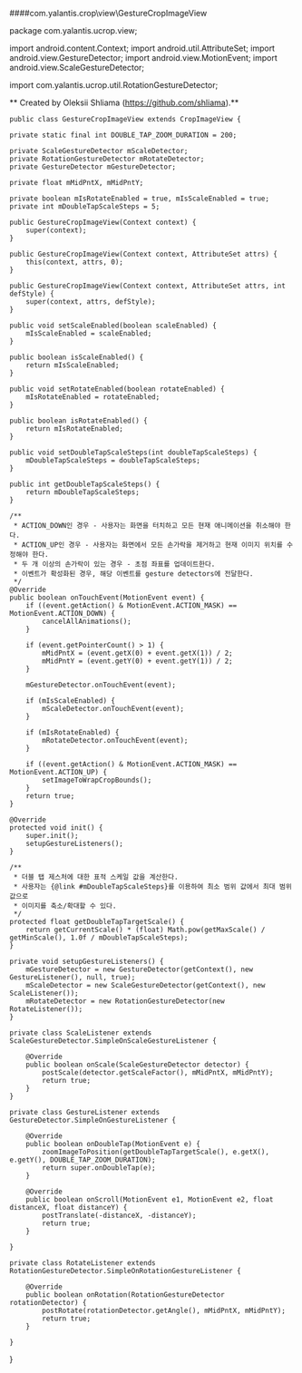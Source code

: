 ####com.yalantis.crop\view\GestureCropImageView

package com.yalantis.ucrop.view;

import android.content.Context;
import android.util.AttributeSet;
import android.view.GestureDetector;
import android.view.MotionEvent;
import android.view.ScaleGestureDetector;

import com.yalantis.ucrop.util.RotationGestureDetector;

** Created by Oleksii Shliama (https://github.com/shliama).**




	public class GestureCropImageView extends CropImageView {

    private static final int DOUBLE_TAP_ZOOM_DURATION = 200;

    private ScaleGestureDetector mScaleDetector;
    private RotationGestureDetector mRotateDetector;
    private GestureDetector mGestureDetector;

    private float mMidPntX, mMidPntY;

    private boolean mIsRotateEnabled = true, mIsScaleEnabled = true;
    private int mDoubleTapScaleSteps = 5;

    public GestureCropImageView(Context context) {
        super(context);
    }

    public GestureCropImageView(Context context, AttributeSet attrs) {
        this(context, attrs, 0);
    }

    public GestureCropImageView(Context context, AttributeSet attrs, int defStyle) {
        super(context, attrs, defStyle);
    }

    public void setScaleEnabled(boolean scaleEnabled) {
        mIsScaleEnabled = scaleEnabled;
    }

    public boolean isScaleEnabled() {
        return mIsScaleEnabled;
    }

    public void setRotateEnabled(boolean rotateEnabled) {
        mIsRotateEnabled = rotateEnabled;
    }

    public boolean isRotateEnabled() {
        return mIsRotateEnabled;
    }

    public void setDoubleTapScaleSteps(int doubleTapScaleSteps) {
        mDoubleTapScaleSteps = doubleTapScaleSteps;
    }

    public int getDoubleTapScaleSteps() {
        return mDoubleTapScaleSteps;
    }

    /**
     * ACTION_DOWN인 경우 - 사용자는 화면을 터치하고 모든 현재 애니메이션을 취소해야 한다.
     * ACTION_UP인 경우 - 사용자는 화면에서 모든 손가락을 제거하고 현재 이미지 위치를 수정해야 한다.
     * 두 개 이상의 손가락이 있는 경우 - 초점 좌표를 업데이트한다.
     * 이벤트가 확성화된 경우, 해당 이벤트를 gesture detectors에 전달한다.
     */
    @Override
    public boolean onTouchEvent(MotionEvent event) {
        if ((event.getAction() & MotionEvent.ACTION_MASK) == MotionEvent.ACTION_DOWN) {
            cancelAllAnimations();
        }

        if (event.getPointerCount() > 1) {
            mMidPntX = (event.getX(0) + event.getX(1)) / 2;
            mMidPntY = (event.getY(0) + event.getY(1)) / 2;
        }

        mGestureDetector.onTouchEvent(event);

        if (mIsScaleEnabled) {
            mScaleDetector.onTouchEvent(event);
        }

        if (mIsRotateEnabled) {
            mRotateDetector.onTouchEvent(event);
        }

        if ((event.getAction() & MotionEvent.ACTION_MASK) == MotionEvent.ACTION_UP) {
            setImageToWrapCropBounds();
        }
        return true;
    }

    @Override
    protected void init() {
        super.init();
        setupGestureListeners();
    }

    /**
     * 더블 탭 제스처에 대한 표적 스케일 값을 계산한다.
     * 사용자는 {@link #mDoubleTapScaleSteps}를 이용하여 최소 범위 값에서 최대 범위 값으로
     * 이미지를 축소/확대할 수 있다.
     */
    protected float getDoubleTapTargetScale() {
        return getCurrentScale() * (float) Math.pow(getMaxScale() / getMinScale(), 1.0f / mDoubleTapScaleSteps);
    }

    private void setupGestureListeners() {
        mGestureDetector = new GestureDetector(getContext(), new GestureListener(), null, true);
        mScaleDetector = new ScaleGestureDetector(getContext(), new ScaleListener());
        mRotateDetector = new RotationGestureDetector(new RotateListener());
    }

    private class ScaleListener extends ScaleGestureDetector.SimpleOnScaleGestureListener {

        @Override
        public boolean onScale(ScaleGestureDetector detector) {
            postScale(detector.getScaleFactor(), mMidPntX, mMidPntY);
            return true;
        }
    }

    private class GestureListener extends GestureDetector.SimpleOnGestureListener {

        @Override
        public boolean onDoubleTap(MotionEvent e) {
            zoomImageToPosition(getDoubleTapTargetScale(), e.getX(), e.getY(), DOUBLE_TAP_ZOOM_DURATION);
            return super.onDoubleTap(e);
        }

        @Override
        public boolean onScroll(MotionEvent e1, MotionEvent e2, float distanceX, float distanceY) {
            postTranslate(-distanceX, -distanceY);
            return true;
        }

    }

    private class RotateListener extends RotationGestureDetector.SimpleOnRotationGestureListener {

        @Override
        public boolean onRotation(RotationGestureDetector rotationDetector) {
            postRotate(rotationDetector.getAngle(), mMidPntX, mMidPntY);
            return true;
        }

    }

}
